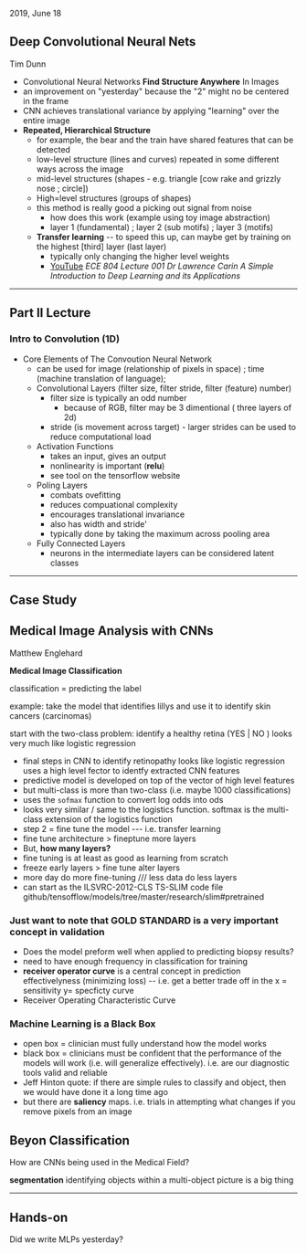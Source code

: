

2019, June 18

## Deep Convolutional Neural Nets
Tim Dunn

- Convolutional Neural Networks **Find Structure Anywhere** In Images
- an improvement on "yesterday" because the "2" might no be centered in the frame
- CNN achieves translational variance by applying "learning" over the entire image
- **Repeated, Hierarchical Structure**
	- for example, the bear and the train have shared features that can be detected
	- low-level structure (lines and curves) repeated in some different ways across the image
	- mid-level structures (shapes - e.g. triangle [cow rake and grizzly nose ; circle]) 
	- High=level structures (groups of shapes)
	- this method is really good a picking out signal from noise
		- how does this work (example using toy image abstraction)
		- layer 1 (fundamental) ; layer 2 (sub motifs) ; layer 3 (motifs)
	- **Transfer learning** -- to speed this up, can maybe get by training on the highest [third] layer (last layer)
		- typically only changing the higher level weights
		- [YouTube]([https://www.youtube.com/watch?v=nwu5Q53gsM4](https://www.youtube.com/watch?v=nwu5Q53gsM4)) _ECE 804 Lecture 001 Dr Lawrence Carin A Simple Introduction to Deep Learning and its Applications_

---
Part II Lecture
---

### Intro to Convolution (1D)
- Core Elements of The Convoution Neural Network
	- can be used for image (relationship of pixels in space) ; time (machine translation of language); 
	- Convolutional Layers (filter size, filter stride, filter (feature) number)
		- filter size is typically an odd number
			- because of RGB, filter may be 3 dimentional ( three layers of 2d)
		- stride (is movement across target) - larger strides can be used to reduce computational load
	- Activation Functions
		- takes an input, gives an output
		- nonlinearity is important (**relu**)
		- see tool on the tensorflow website
	- Poling Layers
		- combats ovefitting
		- reduces compuational complexity
		- encourages translational invariance
		- also has width and stride'
		- typically done by taking the maximum across pooling area
	- Fully Connected Layers
		- neurons in the intermediate layers can be considered latent classes

---
Case Study
---
## Medical Image Analysis with CNNs
Matthew Englehard

**Medical Image Classification**

classification = predicting the label

example:  take the model that identifies lillys and use it to identify skin cancers (carcinomas)

start with the two-class problem:  identify a healthy retina (YES | NO )
looks very much like logistic regression 
- final steps in CNN to identify retinopathy looks like logistic regression uses a high level fector to identfy extracted CNN features
- predictive model is developed on top of the vector of high level features
- but multi-class is more than two-class (i.e. maybe 1000 classifications)
- uses the `sofmax` function to convert log odds into ods
- looks very similar / same to the logistics function.  softmax is the multi-class extension of the logistics function
- step 2 = fine tune the model --- i.e. transfer learning
- fine tune architecture > fineptune more layers
- But, **how many layers?**
- fine tuning is at least as good as learning from scratch
- freeze early layers > fine tune alter layers 
- more day do more fine-tuning ///  less data do less layers
- can start as the ILSVRC-2012-CLS  TS-SLIM code file  github/tensofflow/models/tree/master/research/slim#pretrained

### Just want to note that GOLD STANDARD is a very important concept in validation

- Does the model preform well when applied to predicting biopsy results?
- need to have enough frequency in classification for training
- **receiver operator curve** is a central concept in prediction effectivelyness (minimizing loss) -- i.e. get a better trade off in the x = sensitivity y= specficty curve
- Receiver Operating Characteristic Curve

### Machine Learning is a Black Box
- open box = clinician must fully understand how the model works
- black box = clinicians must be confident that the performance of the models will work (i.e. will generalize effectively).  i.e. are our diagnostic tools valid and reliable
- Jeff Hinton quote:  if there are simple rules to classify and object, then we would have done it a long time ago
- but there are **saliency** maps.  i.e. trials in attempting what changes if you remove pixels from an image

## Beyon Classification

How are CNNs being used in the Medical Field?

**segmentation** identifying objects within a multi-object picture is a big thing

---
Hands-on
---

Did we write MLPs yesterday?



